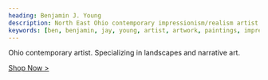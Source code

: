 ```yaml
---
heading: Benjamin J. Young
description: North East Ohio contemporary impressionism/realism artist with drawing, watercolor, pastels, and oil paintings. Specializing in landscapes and narrative art.
keywords: [ben, benjamin, jay, young, artist, artwork, paintings, impressionism, realism, semiabstract]
---
```


Ohio contemporary artist.
Specializing in landscapes and narrative art.

[Shop Now &gt;](/shop)
